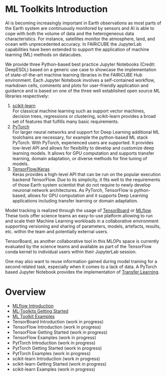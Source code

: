 # ML Toolkits Introduction

AI is becoming increasingly important in Earth observations as most parts of the Earth system are continuously monitored by sensors and AI is able to cope  with both the volume of data and the heterogeneous data characteristics. For instance, satellites monitor the atmosphere, land, and ocean with unprecedented accuracy. In FAIRiCUBE the JupyterLab capabilities have been extended to support the application of machine learning (ML) methods on datacubes.

We provide three Python-based best practice Jupyter Notebooks (Credit: DeepESDL) based on a generic use case to showcase the implementation of state-of-the-art machine learning libraries in the FAIRiCUBE Hub environment. Each Jupyter Notebook involves a self-contained workflow, markdown cells, comments and plots for user-friendly application and guidance and is based on one of the three well established open source ML libraries respectively:

1. [scikit-learn](https://scikit-learn.org/stable/)<br>
For classical machine learning such as support vector machines, decision trees, regressions or clustering, scikit-learn provides a broad set of features that fulfills many basic requirements.
2. [PyTorch](https://pytorch.org/)<br>
For larger neural networks and support for Deep Learning additional ML toolchains are necessary, for example the python-based ML stack PyTorch. With PyTorch, experienced users are supported. It provides low-level API and allows for flexibility to develop and customize deep learning models. It allows for GPU computation and supports transfer learning, domain adaptation, or diverse methods for fine tuning of models.
3. [TensorFlow/Keras](https://www.tensorflow.org/guide)<br>
Keras provides a high-level API that can be run on the popular execution backend TensorFlow. Due to its simplicity, it fits well to the requirements of those Earth system scientist that do not require to newly develop neuronal network architectures. As PyTorch, TensorFlow is python-based, allows for GPU computation and it supports Deep Learning applications including transfer learning or domain adaptation.

Model tracking is realized through the usage of [TensorBoard](https://www.tensorflow.org/tensorboard) or
[MLflow](https://mlflow.org/). These tools offer science teams an easy-to-use platform allowing to run and scale their Machine Learning workloads in a collaborative environment supporting versioning and sharing of parameters, models, artefacts, results, etc. within the team and potentially external users.

TensorBoard, as another collaborative tool in this MLOPs space is currently evaluated by the science teams and available as part of the TensorFlow conda kernel to individual users within their JupyterLab session.


One may also want to reuse information gained during model training for a second related task, especially when it comes to a lack of data. A PyTorch based Jupyter Notebook provides the implementation of [Transfer Learning](https://github.com/deepesdl/ML-Toolkit/blob/master/src/transfer_learning.ipynb).


# Overview

* [MLflow Introduction](mlflow_introduction.md)
* [ML-Toolkits Getting Started](ml_getting-started.md)
* [ML Toolkit Examples](ml_examples.md)
* TensorBoard Introduction (work in progress)
* TensorFlow Introduction (work in progress)
* TensorFlow Getting Started (work in progress)
* TensorFlow Examples (work in progress)
* PytTorch Introduction (work in progress)
* PytTorch Getting Started (work in progress)
* PytTorch Examples (work in progress)
* scikit-learn Introduction  (work in progress)
* scikit-learn Getting Started (work in progress)
* scikit-learn Examples (work in progress)
<!--
* TensoBoard Introduction (tb_introduction.md)
* [TensorFlow Introduction](tf_introduction.md)
* [TensorFlow Getting Started](tf_getting-started.md)
* [TensorFlow Examples](tf_examples.md)
* PytTorch Introduction (pt_introduction.md)
* PytTorch Getting Started (pt_getting-started.md)
* PytTorch Examples (pt_examples.md)
* scikit-learn Introduction  (sk_introduction.md)
* scikit-learn Getting Started (sk_getting-started.md)
* scikit-learn Examples (sk_examples.md)
-->
<!-- * [Recommendations and Considerations](mlflow_recommendations.md)-->


